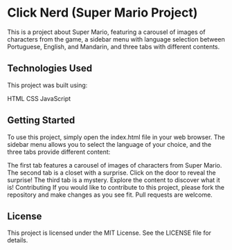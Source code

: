 # Click Nerd (Super Mario Project)
This is a project about Super Mario, featuring a carousel of images of characters from the game, a sidebar menu with language selection between Portuguese, English, and Mandarin, and three tabs with different contents.

## Technologies Used
This project was built using:

HTML
CSS
JavaScript

## Getting Started
To use this project, simply open the index.html file in your web browser. The sidebar menu allows you to select the language of your choice, and the three tabs provide different content:

The first tab features a carousel of images of characters from Super Mario.
The second tab is a closet with a surprise. Click on the door to reveal the surprise!
The third tab is a mystery. Explore the content to discover what it is!
Contributing
If you would like to contribute to this project, please fork the repository and make changes as you see fit. Pull requests are welcome.

## License
This project is licensed under the MIT License. See the LICENSE file for details.
